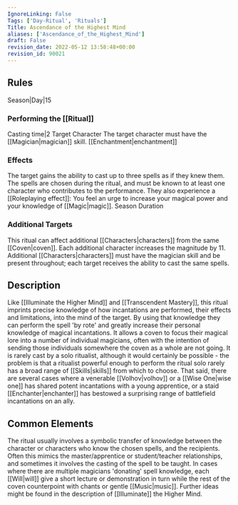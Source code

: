 ```yaml
---
IgnoreLinking: False
Tags: ['Day-Ritual', 'Rituals']
Title: Ascendance of the Highest Mind
aliases: ['Ascendance_of_the_Highest_Mind']
draft: False
revision_date: 2022-05-12 13:58:48+00:00
revision_id: 90021
---
```


## Rules
Season|Day|15
### Performing the [[Ritual]]
Casting time|2 Target Character The target character must have the [[Magician|magician]] skill.
[[Enchantment|enchantment]]
### Effects
The target gains the ability to cast up to three spells as if they knew them. The spells are chosen during the ritual, and must be known to at least one character who contributes to the performance.
They also experience a [[Roleplaying effect]]: You feel an urge to increase your magical power and your knowledge of [[Magic|magic]]. 
Season Duration
### Additional Targets
This ritual can affect additional [[Characters|characters]] from the same [[Coven|coven]]. Each additional character increases the magnitude by 11. Additional [[Characters|characters]] must have the magician skill and be present throughout; each target receives the ability to cast the same spells.
## Description
Like [[Illuminate the Higher Mind]] and [[Transcendent Mastery]], this ritual imprints precise knowledge of how incantations are performed, their effects and limitations, into the mind of the target. By using that knowledge they can perform the spell 'by rote' and greatly increase their personal knowledge of magical incantations.
It allows a coven to focus their magical lore into a number of individual magicians, often with the intention of sending those individuals somewhere the coven as a whole are not going. It is rarely cast by a solo ritualist, although it would certainly be possible - the problem is that a ritualist powerful enough to perform the ritual solo rarely has a broad range of [[Skills|skills]] from which to choose. That said, there are several cases where a venerable [[Volhov|volhov]] or a [[Wise One|wise one]] has shared potent incantations with a young apprentice, or a staid [[Enchanter|enchanter]] has bestowed a surprising range of battlefield incantations on an ally.
## Common Elements
The ritual usually involves a symbolic transfer of knowledge between the character or characters who know the chosen spells, and the recipients. Often this mimics the master/apprentice or student/teacher relationships, and sometimes it involves the casting of the spell to be taught. In cases where there are multiple magicians 'donating' spell knowledge, each [[Will|will]] give a short lecture or demonstration in turn while the rest of the coven counterpoint with chants or gentle [[Music|music]]. 
Further ideas might be found in the description of [[Illuminate]] the Higher Mind.